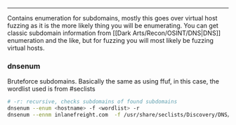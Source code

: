 -- -
Contains enumeration for subdomains, mostly this goes over virtual host fuzzing as it is the more likely thing you will be enumerating. You can get classic subdomain information from [[Dark Arts/Recon/OSINT/DNS|DNS]] enumeration and the like, but for fuzzing you will most likely be fuzzing virtual hosts. 
### dnsenum
Bruteforce subdomains. Basically the same as using ffuf, in this case, the wordlist used is from #seclists
```bash
# -r: recursive, checks subdomains of found subdomains
dnsenum --enum <hostname> -f <wordlist> -r
dnsenum --ennm inlanefreight.com  -f /usr/share/seclists/Discovery/DNS/subdomains-top1million-5000.txt -r
```
